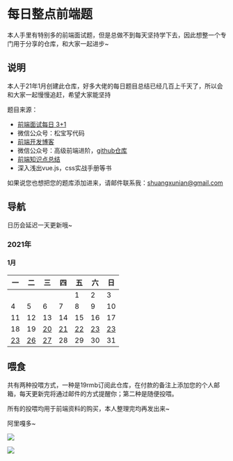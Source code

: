 # 每日整点前端题
本人手里有特别多的前端面试题，但是总做不到每天坚持学下去，因此想整一个专门用于分享的仓库，和大家一起进步~

## 说明
本人于21年1月创建此仓库，好多大佬的每日题目总结已经几百上千天了，所以会和大家一起慢慢追赶，希望大家能坚持

题目来源：
- [前端面试每日 3+1](https://github.com/haizlin/fe-interview)
- 微信公众号：松宝写代码
- [前端开发博客](https://github.com/kujian/frontendDaily)
- 微信公众号：高级前端进阶，[github仓库](https://github.com/Advanced-Frontend/Daily-Interview-Question)
- [前端知识点总结](https://github.com/huyaocode/webKnowledge)
- 深入浅出vue.js，css实战手册等书

如果说您也想把您的题库添加进来，请邮件联系我：shuangxunian@gmail.com

## 导航
日历会延迟一天更新哦~
### 2021年

#### 1月

| 一   | 二   | 三   | 四   | 五   | 六   | 日   |
| ---- | ---- | ---- | ---- | ---- | ---- | ---- |
|      |      |      |      | 1    | 2    | 3    |
| 4    | 5    | 6    | 7    | 8    | 9    | 10   |
| 11   | 12   | 13   | 14   | 15   | 16   | 17   |
| 18   | 19   | [20](https://github.com/YuelinWang/dailyCallFrontEndQuestions/blob/main/202101/20.md)   | [21](https://github.com/YuelinWang/dailyCallFrontEndQuestions/blob/main/202101/21.md)   | [22](https://github.com/YuelinWang/dailyCallFrontEndQuestions/blob/main/202101/22.md)   | [23](https://github.com/YuelinWang/dailyCallFrontEndQuestions/blob/main/202101/23.md)   | [23](https://github.com/YuelinWang/dailyCallFrontEndQuestions/blob/main/202101/24.md)   |
| [23](https://github.com/YuelinWang/dailyCallFrontEndQuestions/blob/main/202101/25.md)   | [26](https://github.com/YuelinWang/dailyCallFrontEndQuestions/blob/main/202101/26.md)   | [27](https://github.com/YuelinWang/dailyCallFrontEndQuestions/blob/main/202101/27.md)     | 28   | 29   | 30   | 31   |






## 喂食
共有两种投喂方式，一种是19rmb订阅此仓库，在付款的备注上添加您的个人邮箱，每天更新完将通过邮件的方式提醒你；第二种是随便投喂。

所有的投喂均用于前端资料的购买，本人整理完均再发出来~

阿里嘎多~

![](https://api2.mubu.com/v3/document_image/c5e085fa-a457-46d0-9118-4e48512fa99b-3807603.jpg)

![](https://api2.mubu.com/v3/document_image/614329e0-2c48-44c0-82a4-45304072f439-3807603.jpg)

